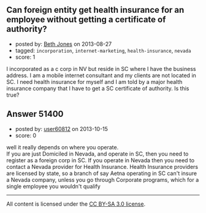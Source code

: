 ## Can foreign entity get health insurance for an employee without getting a certificate of authority?

- posted by: [Beth Jones](https://stackexchange.com/users/-1/27612-beth-jones) on 2013-08-27
- tagged: `incorporation`, `internet-marketing`, `health-insurance`, `nevada`
- score: 1

I incorporated as a c corp in NV but reside in SC where I have the business address.  I am a mobile internet consultant and my clients are not located in SC.  I need health insurance for myself and I am told by a major health insurance company that I have to get a SC certificate of authority.  Is this true?


## Answer 51400

- posted by: [user60812](https://stackexchange.com/users/-1/19115-user60812) on 2013-10-15
- score: 0

<p>well it really depends on where you operate.<br>
If you are just Domiciled in Nevada, and operate in SC, then you need to register as a foreign corp in SC. If you operate in Nevada then you need to contact a Nevada provider for Health Insurance. Health Insurance providers are licensed by state, so a branch of say Aetna operating in SC can't insure a Nevada company, unless you go through Corporate programs, which for a single employee you wouldn't qualify</p>




---

All content is licensed under the [CC BY-SA 3.0 license](https://creativecommons.org/licenses/by-sa/3.0/).
